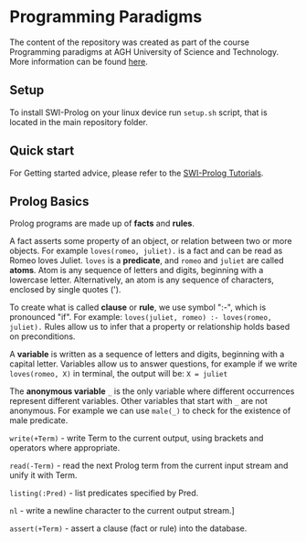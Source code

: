 # Programming Paradigms

The content of the repository was created as part of the course Programming paradigms at AGH University of Science and Technology. More information can be found <a href="https://ai.ia.agh.edu.pl/wiki/pl:prolog:start">here</a>.

## Setup

To install SWI-Prolog on your linux device run ```setup.sh``` script, that is located in the main repository folder.

## Quick start

For Getting started advice, please refer to the <a href="http://www.swi-prolog.org/pldoc/man?section=quickstart">SWI-Prolog Tutorials</a>.

## Prolog Basics

Prolog programs are made up of **facts** and **rules**. 

A fact asserts some property of an object, or relation between two or more objects. For example ```loves(romeo, juliet).``` is a fact and can be read as Romeo loves Juliet. ```loves``` is a **predicate**, and ```romeo``` and ```juliet``` are called **atoms**. Atom is any sequence of letters and digits, beginning with a lowercase letter. Alternatively, an atom is any sequence of characters, enclosed by single quotes ('). 

To create what is called **clause** or **rule**, we use symbol ":-", which is pronounced "if". For example: ```loves(juliet, romeo) :- loves(romeo, juliet).``` Rules allow us to infer that a property or relationship holds based on preconditions.

A **variable** is written as a sequence of letters and digits, beginning with a capital letter. Variables allow us to answer questions, for example if we write ```loves(romeo, X)``` in terminal, the output will be: ```X = juliet```

The **anonymous variable** ```_``` is the only variable where different occurrences represent different variables. Other variables that start with ```_``` are not anonymous. For example we can use ```male(_)``` to check for the existence of male predicate.

```write(+Term)``` - write Term to the current output, using brackets and operators where appropriate.

```read(-Term)``` - read the next Prolog term from the current input stream and unify it with Term.

```listing(:Pred)``` - list predicates specified by Pred.

```nl``` - write a newline character to the current output stream.]

```assert(+Term)``` - assert a clause (fact or rule) into the database. 
